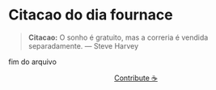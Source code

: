 # Citacao do dia fournace

> **Citacao:** O sonho é gratuito, mas a correria é vendida separadamente. — Steve Harvey

fim do arquivo

<watermark-footer>
<p align="center">
  <a href="https://github.com/ruisuan/ruisuan/blob/main/contribute.md">Contribute ☕</a>
</p>
</watermark-footer>

